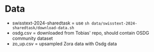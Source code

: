 # Data

* swisstext-2024-sharedtask = use `sh data/swisstext-2024-sharedtask/download-data.sh`
* osdg.csv = downloaded from Tobias' repo, should contain OSDG community dataset
* zo_up.csv = upsampled Zora data with Osdg data